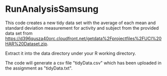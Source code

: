 RunAnalysisSamsung
==================

This code creates a new tidy data set with the average of each mean and standard deviation measurement for activity and subject from the provided data set from https://d396qusza40orc.cloudfront.net/getdata%2Fprojectfiles%2FUCI%20HAR%20Dataset.zip.

Extract it into the data directory under your R working directory.

The code will generate a csv file "tidyData.csv" which has been uploaded in the assignment as "tidyData.txt".
